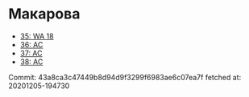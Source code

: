 # Макарова
- [35: WA 18](35.md)
- [36: AC](36.md)
- [37: AC](37.md)
- [38: AC](38.md)

Commit: 43a8ca3c47449b8d94d9f3299f6983ae6c07ea7f
 fetched at: 20201205-194730
